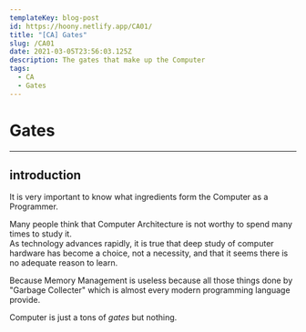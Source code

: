 ```yaml
---
templateKey: blog-post
id: https://hoony.netlify.app/CA01/
title: "[CA] Gates"
slug: /CA01
date: 2021-03-05T23:56:03.125Z
description: The gates that make up the Computer
tags:
  - CA
  - Gates
---
```


# **Gates**

---

## introduction 

It is very important to know what ingredients form the Computer as a Programmer.
  
Many people think that Computer Architecture is not worthy to spend many times to study it. <br />
As technology advances rapidly, it is true that deep study of computer hardware has become a choice, not a necessity, and that it seems there is no adequate reason to learn. <br />

Because Memory Management is useless because all those things done by "Garbage Collecter" which is almost every modern programming language provide. <br />

Computer is just a tons of _gates_ but nothing. <br />
